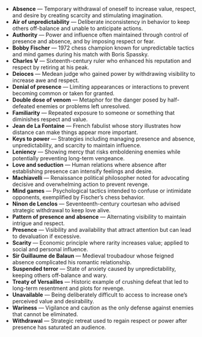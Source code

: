 - **Absence** — Temporary withdrawal of oneself to increase value, respect, and desire by creating scarcity and stimulating imagination.  
- **Air of unpredictability** — Deliberate inconsistency in behavior to keep others off-balance and unable to anticipate actions.  
- **Authority** — Power and influence often maintained through control of presence and absence, and by imposing respect or fear.  
- **Bobby Fischer** — 1972 chess champion known for unpredictable tactics and mind games during his match with Boris Spassky.  
- **Charles V** — Sixteenth-century ruler who enhanced his reputation and respect by retiring at his peak.  
- **Deioces** — Medean judge who gained power by withdrawing visibility to increase awe and respect.  
- **Denial of presence** — Limiting appearances or interactions to prevent becoming common or taken for granted.  
- **Double dose of venom** — Metaphor for the danger posed by half-defeated enemies or problems left unresolved.  
- **Familiarity** — Repeated exposure to someone or something that diminishes respect and value.  
- **Jean de La Fontaine** — French fabulist whose story illustrates how distance can make things appear more important.  
- **Keys to power** — Strategies including managing presence and absence, unpredictability, and scarcity to maintain influence.  
- **Leniency** — Showing mercy that risks emboldening enemies while potentially preventing long-term vengeance.  
- **Love and seduction** — Human relations where absence after establishing presence can intensify feelings and desire.  
- **Machiavelli** — Renaissance political philosopher noted for advocating decisive and overwhelming action to prevent revenge.  
- **Mind games** — Psychological tactics intended to confuse or intimidate opponents, exemplified by Fischer’s chess behavior.  
- **Ninon de Lenclos** — Seventeenth-century courtesan who advised strategic withdrawal to keep love alive.  
- **Pattern of presence and absence** — Alternating visibility to maintain intrigue and respect.  
- **Presence** — Visibility and availability that attract attention but can lead to devaluation if excessive.  
- **Scarity** — Economic principle where rarity increases value; applied to social and personal influence.  
- **Sir Guillaume de Balaun** — Medieval troubadour whose feigned absence complicated his romantic relationship.  
- **Suspended terror** — State of anxiety caused by unpredictability, keeping others off-balance and wary.  
- **Treaty of Versailles** — Historic example of crushing defeat that led to long-term resentment and plots for revenge.  
- **Unavailable** — Being deliberately difficult to access to increase one’s perceived value and desirability.  
- **Wariness** — Vigilance and caution as the only defense against enemies that cannot be eliminated.  
- **Withdrawal** — Strategic retreat used to regain respect or power after presence has saturated an audience.
